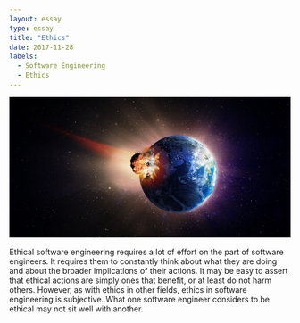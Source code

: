 ```yaml
---
layout: essay
type: essay
title: "Ethics"
date: 2017-11-28
labels:
  - Software Engineering
  - Ethics
---
```


<img class="ui right floated small image" src="../images/meteor.jpg">

Ethical software engineering requires a lot of effort on the part of software engineers. It requires them to constantly think about what they are doing and about the broader implications of their actions. It may be easy to assert that ethical actions are simply ones that benefit, or at least do not harm others. However, as with ethics in other fields, ethics in software engineering is subjective. What one software engineer considers to be ethical may not sit well with another.
